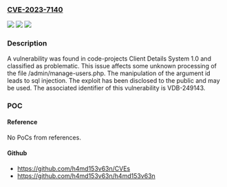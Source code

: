 ### [CVE-2023-7140](https://cve.mitre.org/cgi-bin/cvename.cgi?name=CVE-2023-7140)
![](https://img.shields.io/static/v1?label=Product&message=Client%20Details%20System&color=blue)
![](https://img.shields.io/static/v1?label=Version&message=%3D%201.0%20&color=brighgreen)
![](https://img.shields.io/static/v1?label=Vulnerability&message=CWE-89%20SQL%20Injection&color=brighgreen)

### Description

A vulnerability was found in code-projects Client Details System 1.0 and classified as problematic. This issue affects some unknown processing of the file /admin/manage-users.php. The manipulation of the argument id leads to sql injection. The exploit has been disclosed to the public and may be used. The associated identifier of this vulnerability is VDB-249143.

### POC

#### Reference
No PoCs from references.

#### Github
- https://github.com/h4md153v63n/CVEs
- https://github.com/h4md153v63n/h4md153v63n

